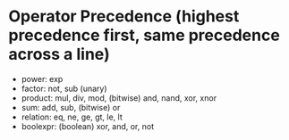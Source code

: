 # Operator Precedence (highest precedence first, same precedence across a line)

+ power:      exp
+ factor:     not, sub (unary)
+ product:    mul, div, mod, (bitwise) and, nand, xor, xnor
+ sum:        add, sub, (bitwise) or
+ relation:   eq, ne, ge, gt, le, lt
+ boolexpr:   (boolean) xor, and, or, not